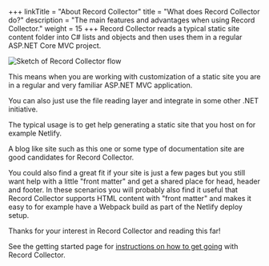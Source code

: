 +++
linkTitle = "About Record Collector"
title = "What does Record Collector do?"
description = "The main features and advantages when using Record Collector."
weight = 15
+++
Record Collector reads a typical static site content folder into C# lists and objects and then uses them in a regular ASP.NET Core MVC project.

![Sketch of Record Collector flow](https://record-collector.net/files/flow.png)

This means when you are working with customization of a static site you are in a regular and very familiar ASP.NET MVC application.

You can also just use the file reading layer and integrate in some other .NET initiative.

The typical usage is to get help generating a static site that you host on for example Netlify.

A blog like site such as this one or some type of documentation site are good candidates for Record Collector.

You could also find a great fit if your site is just a few pages but you still want help with a little "front matter" and get a shared place for head, header and footer. In these scenarios you will probably also find it useful that Record Collector supports HTML content with "front matter" and makes it easy to for example have a Webpack build as part of the Netlify deploy setup.

Thanks for your interest in Record Collector and reading this far!

See the getting started page for [instructions on how to get going](/en/pages/getting-started/) with Record Collector.